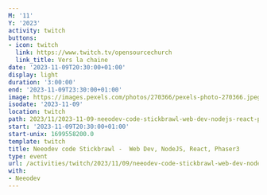 ```yaml
---
M: '11'
Y: '2023'
activity: twitch
buttons:
- icon: twitch
  link: https://www.twitch.tv/opensourcechurch
  link_title: Vers la chaine
date: '2023-11-09T20:30:00+01:00'
display: light
duration: '3:00:00'
end: '2023-11-09T23:30:00+01:00'
image: https://images.pexels.com/photos/270366/pexels-photo-270366.jpeg
isodate: '2023-11-09'
location: twitch
path: 2023/11/2023-11-09-neeodev-code-stickbrawl-web-dev-nodejs-react-phaser3.md
start: '2023-11-09T20:30:00+01:00'
start-unix: 1699558200.0
template: twitch
title: Neeodev code Stickbrawl -  Web Dev, NodeJS, React, Phaser3
type: event
url: /activities/twitch/2023/11/09/neeodev-code-stickbrawl-web-dev-nodejs-react-phaser3
with:
- Neeodev
---
```

